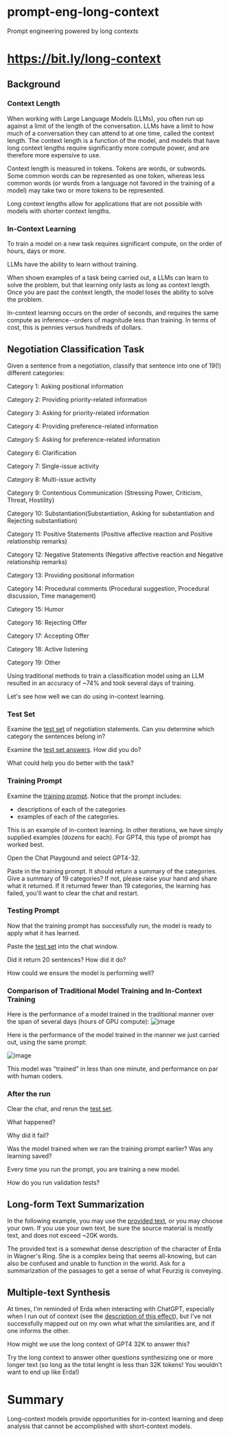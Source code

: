 # prompt-eng-long-context
Prompt engineering powered by long contexts

# https://bit.ly/long-context

## Background

### Context Length

When working with Large Language Models (LLMs), you often run up against a limit of the length of the conversation. LLMs have a limit to how much of a conversation they can attend to at one time, called the context length. The context length is a function of the model, and models that have long context lengths require significantly more compute power, and are therefore more expensive to use. 

Context length is measured in tokens. Tokens are words, or subwords. Some common words can be represented as one token, whereas less common words (or words from a language not favored in the training of a model) may take two or more tokens to be represented. 

Long context lengths allow for applications that are not possible with models with shorter context lengths. 

### In-Context Learning

To train a model on a new task requires significant compute, on the order of hours, days or more. 

LLMs have the ability to learn without training.

When shown examples of a task being carried out, a LLMs can learn to solve the problem, but that learning only lasts as long as context length. Once you are past the context length, the model loses the ability to solve the problem.

In-context learning occurs on the order of seconds, and requires the same compute as inference--orders of magnitude less than training. In terms of cost, this is pennies versus hundreds of dollars. 

## Negotiation Classification Task

Given a sentence from a negotiation, classify that sentence into one of 19(!) different categories:

Category 1: Asking positional information

Category 2: Providing priority-related information

Category 3: Asking for priority-related information

Category 4: Providing preference-related information

Category 5: Asking for preference-related information

Category 6: Clarification

Category 7: Single-issue activity

Category 8: Multi-issue activity

Category 9: Contentious Communication (Stressing Power, Criticism, Threat, Hostility)

Category 10: Substantiation(Substantiation, Asking for substantiation and Rejecting substantiation)

Category 11: Positive Statements (Positive affective reaction and Positive relationship remarks)

Category 12: Negative Statements (Negative affective reaction and Negative relationship remarks)

Category 13: Providing positional information

Category 14: Procedural comments (Procedural suggestion, Procedural discussion, Time management)

Category 15: Humor

Category 16: Rejecting Offer

Category 17: Accepting Offer

Category 18: Active listening

Category 19: Other

Using traditional methods to train a classification model using an LLM resulted in an accuracy of ~74% and took several days of training. 

Let's see how well we can do using in-context learning.

### Test Set

Examine the [test set](negotiation-testing-prompt) of negotiation statements. Can you determine which category the sentences belong in?

Examine the [test set answers](negotiation-testing-prompt-answers). How did you do?

What could help you do better with the task?

### Training Prompt

Examine the [training prompt](negotiation-training-prompt). Notice that the prompt includes:
- descriptions of each of the categories
- examples of each of the categories.

This is an example of in-context learning. In other iterations, we have simply supplied examples (dozens for each). For GPT4, this type of prompt has worked best. 

Open the Chat Playgound and select GPT4-32.

Paste in the training prompt. It should return a summary of the categories. Give a summary of 19 categories? If not, please raise your hand and share what it returned. If it returned fewer than 19 categories, the learning has failed, you'll want to clear the chat and restart. 

### Testing Prompt

Now that the training prompt has successfully run, the model is ready to apply what it has learned. 

Paste the [test set](negotiation-testing-prompt) into the chat window. 

Did it return 20 sentences? How did it do?

How could we ensure the model is performing well?

### Comparison of Traditional Model Training and In-Context Training

Here is the performance of a model trained in the traditional manner over the span of several days (hours of GPU compute):
![image](https://github.com/vanderbilt-data-science/prompt-eng-long-context/assets/5521243/7e2e97af-19da-43cb-8db2-c076ea6e150d)


Here is the performance of the model trained in the manner we just carried out, using the same prompt:

![image](https://github.com/vanderbilt-data-science/prompt-eng-long-context/assets/5521243/f50f02fd-648c-4a1d-9f6e-f398301ece59)

This model was "trained" in less than one minute, and performance on par with human coders.

### After the run

Clear the chat, and rerun the [test set](negotiation-testing-prompt). 

What happened?

Why did it fail?

Was the model trained when we ran the training prompt earlier? Was any learning saved?

Every time you run the prompt, you are training a new model.

How do you run validation tests?




## Long-form Text Summarization

In the following example, you may use the [provided text](erda-muse-feurzig), or you may choose your own. If you use your own text, be sure the source material is mostly text, and does not exceed ~20K words. 

The provided text is a somewhat dense description of the character of Erda in Wagner's Ring. She is a complex being that seems all-knowing, but can also be confused and unable to function in the world. Ask for a summarization of the passages to get a sense of what Feurzig is conveying.


## Multiple-text Synthesis

At times, I'm reminded of Erda when interacting with ChatGPT, especially when I run out of context (see the [description of this effect](beyond-context-effect)), but I've not successfully mapped out on my own what what the similarities are, and if one informs the other. 

How might we use the long context of GPT4 32K to answer this?

Try the long context to answer other questions synthesizing one or more longer text (so long as the total lenght is less than 32K tokens! You wouldn't want to end up like Erda!)

# Summary

Long-context models provide opportunities for in-context learning and deep analysis that cannot be accomplished with short-context models. 

